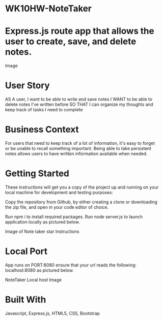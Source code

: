 # WK10HW-NoteTaker

# Express.js route app that allows the user to create, save, and delete notes.

Image

# User Story
AS A user, I want to be able to write and save notes
I WANT to be able to delete notes I've written before
SO THAT I can organize my thoughts and keep track of tasks I need to complete

# Business Context
For users that need to keep track of a lot of information, it's easy to forget or be unable to recall something important. Being able to take persistent notes allows users to have written information available when needed.

# Getting Started
These instructions will get you a copy of the project up and running on your local machine for development and testing purposes: 

Copy the repository from Github, by either creating a clone or downloading the zip file, and open in your code editor of choice. 

Run npm i to install required packages. 
Run node server.js to launch application locally as pictured below. 

Image of Note taker star Instructions


# Local Port
App runs on PORT:8080 ensure that your url reads the following: localhost:8080 as pictured below.

NoteTaker Local host Image

# Built With
Javascript, Express.js, HTML5, CSS, Bootstrap